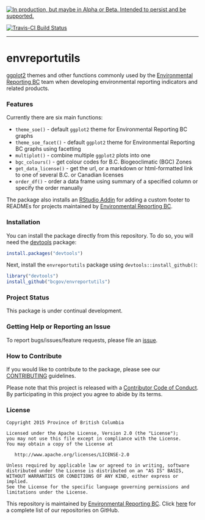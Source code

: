 <!-- README.md is generated from README.Rmd. Please edit that file -->
<a rel="Delivery" href="https://github.com/BCDevExchange/docs/blob/master/discussion/projectstates.md"><img alt="In production, but maybe in Alpha or Beta. Intended to persist and be supported." style="border-width:0" src="https://assets.bcdevexchange.org/images/badges/delivery.svg" title="In production, but maybe in Alpha or Beta. Intended to persist and be supported." /></a>

[![Travis-CI Build Status](https://travis-ci.org/bcgov/envreportutils.svg?branch=master)](https://travis-ci.org/bcgov/envreportutils)

------------------------------------------------------------------------

envreportutils
==============

[ggplot2](http://ggplot2.org/) themes and other functions commonly used by the [Environmental Reporting BC](http://www2.gov.bc.ca/gov/content?id=FF80E0B985F245CEA62808414D78C41B) team when developing environmental reporting indicators and related products.

### Features

Currently there are six main functions:

-   `theme_soe()` - default `ggplot2` theme for Environmental Reporting BC graphs
-   `theme_soe_facet()` - default `ggplot2` theme for Environmental Reporting BC graphs using facetting
-   `multiplot()` - combine multiple `ggplot2` plots into one
-   `bgc_colours()` - get colour codes for B.C. Biogeoclimatic (BGC) Zones
-   `get_data_license()` - get the url, or a markdown or html-formatted link to one of several B.C. or Canadian licenses
-   `order_df()` - order a data frame using summary of a specified column or specify the order manually

The package also installs an [RStudio Addin](https://rstudio.github.io/rstudioaddins/) for adding a custom footer to READMEs for projects maintained by [Environmental Reporting BC](https://github.com/bcgov/EnvReportBC).

### Installation

You can install the package directly from this repository. To do so, you will need the [devtools](https://github.com/hadley/devtools/) package:

``` r
install.packages("devtools")
```

Next, install the `envreportutils` package using `devtools::install_github()`:

``` r
library("devtools")
install_github("bcgov/envreportutils")
```

### Project Status

This package is under continual development.

### Getting Help or Reporting an Issue

To report bugs/issues/feature requests, please file an [issue](https://github.com/bcgov/envreportutils/issues/).

### How to Contribute

If you would like to contribute to the package, please see our [CONTRIBUTING](CONTRIBUTING.md) guidelines.

Please note that this project is released with a [Contributor Code of Conduct](CODE_OF_CONDUCT.md). By participating in this project you agree to abide by its terms.

### License

    Copyright 2015 Province of British Columbia

    Licensed under the Apache License, Version 2.0 (the "License");
    you may not use this file except in compliance with the License.
    You may obtain a copy of the License at 

       http://www.apache.org/licenses/LICENSE-2.0

    Unless required by applicable law or agreed to in writing, software
    distributed under the License is distributed on an "AS IS" BASIS,
    WITHOUT WARRANTIES OR CONDITIONS OF ANY KIND, either express or implied.
    See the License for the specific language governing permissions and
    limitations under the License.

This repository is maintained by [Environmental Reporting BC](http://www2.gov.bc.ca/gov/content?id=FF80E0B985F245CEA62808414D78C41B). Click [here](https://github.com/bcgov/EnvReportBC-RepoList) for a complete list of our repositories on GitHub.
